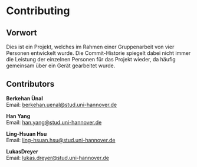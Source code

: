 # Contributing


## Vorwort
Dies ist ein Projekt, welches im Rahmen einer Gruppenarbeit von vier Personen entwickelt wurde. Die Commit-Historie spiegelt dabei nicht immer die Leistung der einzelnen Personen für das Projekt wieder,
da häufig gemeinsam über ein Gerät gearbeitet wurde.  


## Contributors
**Berkehan Ünal**  
Email: berkehan.uenal@stud.uni-hannover.de 


**Han Yang**  
Email: han.yang@stud.uni-hannover.de  


**Ling-Hsuan Hsu**  
Email: ling-hsuan.hsu@stud.uni-hannover.de  


**LukasDreyer**  
Email: lukas.dreyer@stud.uni-hannover.de  
